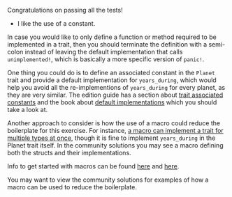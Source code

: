 Congratulations on passing all the tests!

 * I like the use of a constant.

In case you would like to only define a function or method required to be
implemented in a trait, then you should terminate the definition with a
semi-colon instead of leaving the default implementation that calls
`unimplemented!`, which is basically a more specific version of `panic!`.

One thing you could do is to define an associated constant in the `Planet`
trait and provide a default implementation for `years_during`, which would help
you avoid all the re-implementions of `years_during` for every planet, as they
are very similar. The edition guide has a section about [trait associated
constants](https://doc.rust-lang.org/nightly/edition-guide/rust-2018/trait-system/associated-constants.html)
and the book about [default
implementations](https://doc.rust-lang.org/book/ch10-02-traits.html#default-implementations)
which you should take a look at.

Another approach to consider is how the use of a macro could reduce the
boilerplate for this exercise. For instance, [a macro can implement a trait for
multiple types at
once](https://stackoverflow.com/questions/39150216/implementing-a-trait-for-multiple-types-at-once),
though it is fine to implement `years_during` in the Planet trait itself. In the
community solutions you may see a macro defining both the structs and their
implementations.

Info to get started with macros can be found
[here](https://doc.rust-lang.org/rust-by-example/macros/syntax.html) and
[here](https://doc.rust-lang.org/1.7.0/book/macros.html).

You may want to view the community solutions for examples of how a macro can be
used to reduce the boilerplate.
